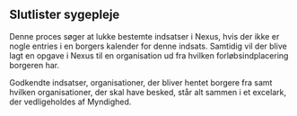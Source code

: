 ## Slutlister sygepleje

Denne proces søger at lukke bestemte indsatser i Nexus, hvis der ikke er nogle entries i en borgers kalender for denne indsats.
Samtidig vil der blive lagt en opgave i Nexus til en organisation ud fra hvilken forløbsindplacering borgeren har. 

Godkendte indsatser, organisationer, der bliver hentet borgere fra samt hvilken organisationer, der skal have besked, står alt sammen i et excelark, der vedligeholdes af Myndighed.